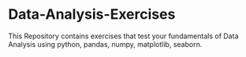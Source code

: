 # Data-Analysis-Exercises
This Repository contains exercises that test your fundamentals of Data Analysis using python, pandas, numpy, matplotlib, seaborn.
